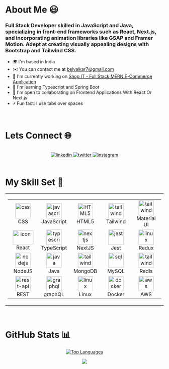 # About Me 😃
### Full Stack Developer skilled in JavaScript and Java, specializing in front-end frameworks such as React, Next.js, and incorporating animation libraries like GSAP and Framer Motion. Adept at creating visually appealing designs with Bootstrap and Tailwind CSS. 
  
- 🌍  I'm based in India
- ✉️  You can contact me at [belvalkar7@gmail.com](mailto:belvalkar7@gmail.com)
- 🚀  I'm currently working on [Shop IT - Full Stack MERN E-Commerce Application](http://github.com/ameya-6964/shop-it-mern-stack-application)
- 🧠  I'm learning Typescript and Spring Boot
- 🤝  I'm open to collaborating on Frontend Applications With React Or Next.js
- ⚡  Fun fact: I use tabs over spaces
  <br> 
 <br> 

# Lets Connect 🌐  
 <br> 
<div align="center">
<a href="https://www.linkedin.com/in/ameya-belvalkar-210652136/" target="_blank">
<img src=https://img.shields.io/badge/linkedin-%231E77B5.svg?&style=for-the-badge&logo=linkedin&logoColor=white alt=linkedin style="margin-bottom: 5px;" />
</a>
<a href="https://twitter.com/Ameya6964" target="_blank">
<img src=https://img.shields.io/badge/twitter-%2300acee.svg?&style=for-the-badge&logo=twitter&logoColor=white alt=twitter style="margin-bottom: 5px;" />
</a>
<a href="https://www.instagram.com/ameya6964.jsx/" target="_blank">
<img src=https://img.shields.io/badge/instagram-%23000000.svg?&style=for-the-badge&logo=instagram&logoColor=white alt=instagram style="margin-bottom: 5px;" />
</a>  
</div>  
 <br> 
 
# My Skill Set 🔨

<table align="center"><tr><td align="top" width="33%">
<div style="display: flex; align-items: flex-start; align: center">
<table align="center">
  <tr>
      <td align="center" width="85">
        <img src="https://skillicons.dev/icons?i=css" width="48" height="48" alt="css" />
      <br>CSS
    </td>
    <td align="center" width="85">
        <img src="https://skillicons.dev/icons?i=javascript" width="48" height="48" alt="javascript" />
      <br>JavaScript
    </td>
    <td align="center"  width="85">
        <img src="https://skillicons.dev/icons?i=html" width="48" height="48" alt="HTML5" />
      <br>HTML5
    </td>
      <td align="center" width="85">
        <img src="https://skillicons.dev/icons?i=tailwind" width="48" height="48" alt="tailwind" />
      <br>Tailwind
    </td>
      <td align="center" width="85">
        <img src="https://skillicons.dev/icons?i=mui" width="48" height="48" alt="tailwind" />
      <br>Material UI
    </td>
  </tr>


  
  <tr>
      <td align="center" width="85">
        <img src="https://techstack-generator.vercel.app/react-icon.svg" alt="icon" width="65" height="45" />
      <br>React
    </td>
     <td align="center" width="85">
        <img src="https://skillicons.dev/icons?i=typescript" width="48" height="48" alt="typescript" />
      <br>TypeScript
    </td>
      <td align="center" width="85">
        <img src="https://skillicons.dev/icons?i=nextjs" width="48" height="48" alt="nextjs" />
      <br>NextJS
    </td>
 <td align="center"  width="85">
        <img src="https://techstack-generator.vercel.app/jest-icon.svg" width="48" height="48" alt="jest" />
      <br>Jest
    </td>
       <td align="center" width="85">
       <img src="https://techstack-generator.vercel.app/redux-icon.svg" width="48" height="48" alt="linux" />
      <br>Redux
    </td>
</tr>

<tr>
   <td align="center" width="85">
        <img src="https://skillicons.dev/icons?i=nodejs" width="48" height="48" alt="nodejs" />
      <br>NodeJS
    </td>
     <td align="center" width="85">
        <img src="https://techstack-generator.vercel.app/java-icon.svg" width="48" height="48" alt="java" />
      <br>Java
    </td>
     <td align="center" width="85">
        <img src="https://skillicons.dev/icons?i=mongodb" width="48" height="48" alt="tailwind" />
      <br>MongoDB
    </td>
      <td align="center" width="85">
       <img src="https://techstack-generator.vercel.app/mysql-icon.svg" width="48" height="48" alt="sql" />
      <br>MySQL
    </td>
    <td align="center" width="85">
        <img src="https://skillicons.dev/icons?i=redis" width="48" height="48" alt="tailwind" />
      <br>Redis
    </td>
   
  </tr>

  
  <tr>
     <td align="center" width="85">
        <img src="https://techstack-generator.vercel.app/restapi-icon.svg"" width="48" height="48" alt="rest-api" />
      <br>REST 
    </td>
        <td align="center" width="85">
       <img src="https://techstack-generator.vercel.app/graphql-icon.svg" width="48" height="48" alt="graphql" />
      <br>graphQL
    </td>
    <td align="center" width="85">
        <img src="https://skillicons.dev/icons?i=linux" width="48" height="48" alt="linux" />
      <br>Linux
    </td>
     <td align="center" width="85">
     <img src="https://techstack-generator.vercel.app/docker-icon.svg" width="48" height="48" alt="docker" />
      <br>Docker
    </td>
     <td align="center" width="85">
       <img src="https://techstack-generator.vercel.app/aws-icon.svg" width="48" height="48" alt="aws" />
      <br>AWS
    </td>
  </tr>
</table>
</div>

</td></tr></table>  
 <br> 

# GitHub Stats 📊
 
<div align="center">
  
[![Top Languages](https://github-readme-stats.vercel.app/api/top-langs/?username=ameya-6964&langs_count=5&title_color=333333&text_color=333333&icon_color=4caf50&bg_color=ffffff&hide_border=true&locale=en&custom_title=Top%20Languages)](https://github.com/ameya-6964)
</div>

<div align="center">
<img src="https://komarev.com/ghpvc/?username=ameya-6964&&style=flat-square" align="center" />
</div>  
